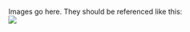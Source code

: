Images go here. They should be referenced like this:
<img src="{{site.url}}/images/my_image.png" style="display: block; margin: auto" />
